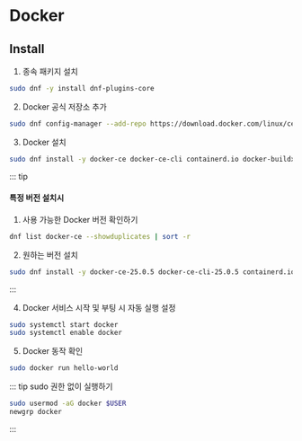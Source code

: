# Docker
## Install
1. 종속 패키지 설치
``` bash
sudo dnf -y install dnf-plugins-core
```

2. Docker 공식 저장소 추가
``` bash
sudo dnf config-manager --add-repo https://download.docker.com/linux/centos/docker-ce.repo
```

3. Docker 설치
``` bash
sudo dnf install -y docker-ce docker-ce-cli containerd.io docker-buildx-plugin docker-compose-plugin
```

::: tip
#### 특정 버전 설치시
1. 사용 가능한 Docker 버전 확인하기
``` bash
dnf list docker-ce --showduplicates | sort -r
```
2. 원하는 버전 설치
``` bash
sudo dnf install -y docker-ce-25.0.5 docker-ce-cli-25.0.5 containerd.io docker-buildx-plugin docker-compose-plugin
```
:::

4. Docker 서비스 시작 및 부팅 시 자동 실행 설정
``` bash
sudo systemctl start docker
sudo systemctl enable docker
```

5. Docker 동작 확인
``` bash
sudo docker run hello-world
```

::: tip 
sudo 권한 없이 실행하기
``` bash
sudo usermod -aG docker $USER
newgrp docker
```
:::